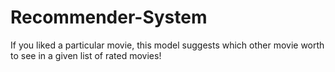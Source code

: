 # Recommender-System
If you liked a particular movie, this model suggests which other movie worth to see in a given list of rated movies!
